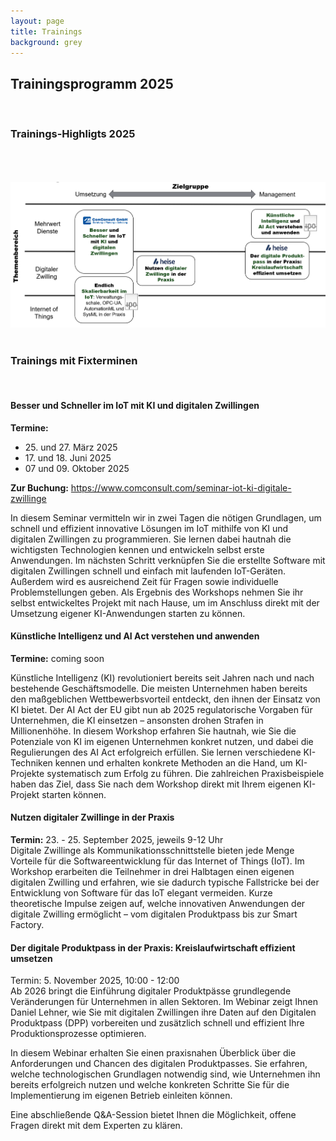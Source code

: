 ```yaml
---
layout: page
title: Trainings
background: grey
---
```


<div class="col-lg-12 text-center">
	<h2 class="section-heading text-uppercase">Trainingsprogramm 2025</h2>
<br/>
</div>

<h3>Trainings-Highligts 2025</h3>
<div class="col-md-12">
        <br/><br/><br/>
        <img src="assets\img\workshops.png" class="img-fluid" style="max-width: 100%;">
       </div>
<br/>
<h3> Trainings mit Fixterminen</h3>
<br/>

<h4>Besser und Schneller im IoT mit KI und digitalen Zwillingen</h4>
<b>Termine:</b> <br/>
<ul>
<li>25. und 27. März 2025</li>
<li>17. und 18. Juni 2025</li>
<li>07 und 09. Oktober 2025</li>
</ul>
<b>Zur Buchung:</b> <a href="https://www.comconsult.com/seminar-iot-ki-digitale-zwillinge/">https://www.comconsult.com/seminar-iot-ki-digitale-zwillinge</a><br/>

In diesem Seminar vermitteln wir in zwei Tagen die nötigen Grundlagen, um schnell und effizient innovative Lösungen im IoT mithilfe von KI und digitalen Zwillingen zu programmieren.
Sie lernen dabei hautnah die wichtigsten Technologien kennen und entwickeln selbst erste Anwendungen. Im nächsten Schritt verknüpfen Sie die erstellte Software mit digitalen Zwillingen schnell und einfach mit laufenden IoT-Geräten.
Außerdem wird es ausreichend Zeit für Fragen sowie individuelle Problemstellungen geben. Als Ergebnis des Workshops nehmen Sie ihr selbst entwickeltes Projekt mit nach Hause, um im Anschluss direkt mit der Umsetzung eigener KI-Anwendungen starten zu können.

<h4>Künstliche Intelligenz und AI Act verstehen und anwenden</h4>
<b>Termine:</b> coming soon<br/>

Künstliche Intelligenz (KI) revolutioniert bereits seit Jahren nach und nach bestehende Geschäftsmodelle. Die meisten Unternehmen haben bereits den maßgeblichen Wettbewerbsvorteil entdeckt, den ihnen der Einsatz von KI bietet. Der AI Act der EU gibt nun ab 2025 regulatorische Vorgaben für Unternehmen, die KI einsetzen – ansonsten drohen Strafen in Millionenhöhe.
In diesem Workshop erfahren Sie hautnah, wie Sie die Potenziale von KI im eigenen Unternehmen konkret nutzen, und dabei die Regulierungen des AI Act erfolgreich erfüllen. Sie lernen verschiedene KI-Techniken kennen und erhalten konkrete Methoden an die Hand, um KI-Projekte systematisch zum Erfolg zu führen. Die zahlreichen Praxisbeispiele haben das Ziel, dass Sie nach dem Workshop direkt mit Ihrem eigenen KI-Projekt starten können.


<h4>Nutzen digitaler Zwillinge in der Praxis</h4>
<b>Termin:</b> 23. - 25. September 2025, jeweils 9-12 Uhr <br/>
Digitale Zwillinge als Kommunikationsschnittstelle bieten jede Menge Vorteile für die Softwareentwicklung für das Internet of Things (IoT). Im Workshop erarbeiten die Teilnehmer in drei Halbtagen einen eigenen digitalen Zwilling und erfahren, wie sie dadurch typische Fallstricke bei der Entwicklung von Software für das IoT elegant vermeiden. Kurze theoretische Impulse zeigen auf, welche innovativen Anwendungen der digitale Zwilling ermöglicht – vom digitalen Produktpass bis zur Smart Factory.

<h4>Der digitale Produktpass in der Praxis: Kreislaufwirtschaft effizient umsetzen</h4>
Termin: 5. November 2025, 10:00 - 12:00 <br/>
Ab 2026 bringt die Einführung digitaler Produktpässe grundlegende Veränderungen für Unternehmen in allen Sektoren. Im Webinar zeigt Ihnen Daniel Lehner, wie Sie mit digitalen Zwillingen ihre Daten auf den Digitalen Produktpass (DPP) vorbereiten und zusätzlich schnell und effizient Ihre Produktionsprozesse optimieren.

In diesem Webinar erhalten Sie einen praxisnahen Überblick über die Anforderungen und Chancen des digitalen Produktpasses. Sie erfahren, welche technologischen Grundlagen notwendig sind, wie Unternehmen ihn bereits erfolgreich nutzen und welche konkreten Schritte Sie für die Implementierung im eigenen Betrieb einleiten können.

Eine abschließende Q&A-Session bietet Ihnen die Möglichkeit, offene Fragen direkt mit dem Experten zu klären.

